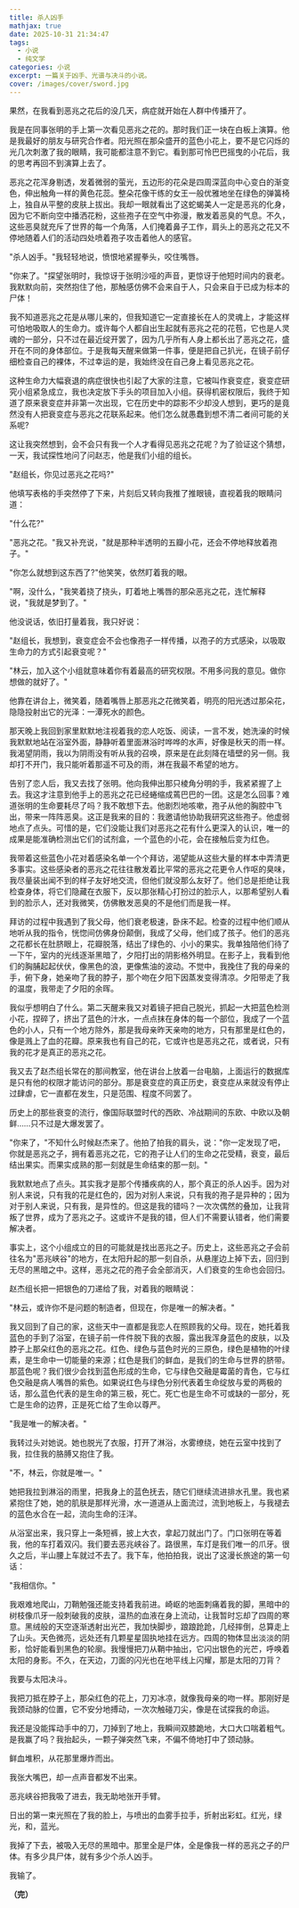```yaml
---
title: 杀人凶手
mathjax: true
date: 2025-10-31 21:34:47
tags:
  - 小说
  - 纯文学
categories: 小说
excerpt: 一篇关于凶手、光谱与决斗的小说。
cover: /images/cover/sword.jpg
---
```

果然，在我看到恶兆之花后的没几天，病症就开始在人群中传播开了。

我是在同事张明的手上第一次看见恶兆之花的。那时我们正一块在白板上演算。他是我最好的朋友与研究合作者。阳光照在那朵盛开的蓝色小花上，要不是它闪烁的光几次刺激了我的眼睛，我可能都注意不到它。看到那可怜巴巴摇曳的小花后，我的思考再回不到演算上去了。

恶兆之花浑身剔透，发着微弱的萤光，五边形的花朵是四周深蓝向中心变白的渐变色，伸出触角一样的黄色花蕊。整朵花像干练的女王一般优雅地坐在绿色的弹簧椅上，独自从平整的皮肤上拔出。我却一眼就看出了这蛇蝎美人一定是恶兆的化身，因为它不断向空中播洒花粉，这些孢子在空气中弥漫，散发着恶臭的气息。不久，这些恶臭就充斥了世界的每一个角落，人们掩着鼻子工作，肩头上的恶兆之花又不停地随着人们的活动四处喷着孢子攻击着他人的感官。

"杀人凶手。"我轻轻地说，愤恨地紧握拳头，咬住嘴唇。

"你来了。"探望张明时，我惊讶于张明沙哑的声音，更惊讶于他短时间内的衰老。我默默向前，突然抱住了他，那触感仿佛不会来自于人，只会来自于已成为标本的尸体！

我不知道恶兆之花是从哪儿来的，但我知道它一定直接长在人的灵魂上，才能这样可怕地吸取人的生命力。或许每个人都自出生起就有恶兆之花的花苞，它也是人灵魂的一部分，只不过在最近绽开罢了，因为几乎所有人身上都长出了恶兆之花，盛开在不同的身体部位。于是我每天醒来做第一件事，便是把自己扒光，在镜子前仔细检查自己的裸体，不过幸运的是，我始终没在自己身上看见恶兆之花。

这种生命力大幅衰退的病症很快也引起了大家的注意，它被叫作衰变症，衰变症研究小组紧急成立，我也决定放下手头的项目加入小组。获得机密权限后，我终于知道了原来衰变症并非第一次出现，它在历史中的踪影不少却没人想到，更巧的是竟然没有人把衰变症与恶兆之花联系起来。他们怎么就愚蠢到想不清二者间可能的关系呢?

这让我突然想到，会不会只有我一个人才看得见恶兆之花呢？为了验证这个猜想，一天，我试探性地问了问赵志，他是我们小组的组长。

"赵组长，你见过恶兆之花吗?"

他填写表格的手突然停了下来，片刻后又转向我推了推眼镜，直视着我的眼睛问道：

"什么花?"

"恶兆之花。"我又补充说，"就是那种半透明的五瓣小花，还会不停地释放着孢子。"

"你怎么就想到这东西了?"他笑笑，依然盯着我的眼。

"啊，没什么，"我笑着挠了挠头，盯着地上嘴唇的那朵恶兆之花，连忙解释说，"我就是梦到了。"

他没说话，依旧打量着我，我只好说：

"赵组长，我想到，衰变症会不会也像孢子一样传播，以孢子的方式感染，以吸取生命力的方式引起衰变呢？"

"林云，加入这个小组就意味着你有着最高的研究权限。不用多问我的意见。做你想做的就好了。"

他靠在讲台上，微笑着，随着嘴唇上那恶兆之花微笑着，明亮的阳光透过那朵花，隐隐投射出它的光泽：一潭死水的颜色。

那天晚上我回到家里默默地注视着我的恋人吃饭、阅读，一言不发，她洗澡的时候我默默地站在浴室外面，静静听着里面淋浴时哗哗的水声，好像是秋天的雨一样。我渴望阴雨，我以为阴雨没有听从我的召唤，原来是在此刻降在墙壁的另一侧。我却打不开门，我只能听着那遥不可及的雨，淋在我最不希望的地方。

告别了恋人后，我又去找了张明。他向我伸出那只棱角分明的手，我紧紧握了上去。我这才注意到他手上的恶兆之花已经蜷缩成蔫巴巴的一团。这是怎么回事？难道张明的生命要耗尽了吗？我不敢想下去。他剧烈地咳嗽，孢子从他的胸腔中飞出，带来一阵阵恶臭。这正是我来的目的：我邀请他协助我研究这些孢子。他虚弱地点了点头。可惜的是，它们没能让我们对恶兆之花有什么更深入的认识，唯一的成果是能准确检测出它们的试剂盒，一个蓝色的小花，会在接触后变为红色。

我带着这些蓝色小花对着感染名单一个个拜访，渴望能从这些大量的样本中弄清更多事实。这些感染者的恶兆之花往往散发着比平常的恶兆之花更令人作呕的臭味，我尽量装出闻不到的样子友好地交流，但他们就没那么友好了。他们总是拒绝让我检查身体，将它们隐藏在衣服下，反以那张精心打扮过的脸示人，以那希望别人看到的脸示人，还对我微笑，仿佛散发恶臭的不是他们而是我一样。

拜访的过程中我遇到了我父母，他们衰老极速，卧床不起。检查的过程中他们顺从地听从我的指令，恍惚间仿佛身份颠倒，我成了父母，他们成了孩子。他们的恶兆之花都长在肚脐眼上，花瓣脱落，结出了绿色的、小小的果实。我单独陪他们待了一下午，室内的光线逐渐黑暗了，夕阳打出的阴影格外明显。在影子上，我看到他们的胸脯起起伏伏，像黑色的浪，更像焦油的波动。不觉中，我挽住了我的母亲的手，俯下身，她亲吻了我的脖子，那个吻在夕阳下因蒸发变得清凉。夕阳带走了我的温度，我带走了夕阳的余晖。

我似乎想明白了什么。第二天醒来我又对着镜子把自己脱光，抓起一大把蓝色检测小花，捏碎了，挤出了蓝色的汁水，一点点抹在身体的每一个部位，我成了一个蓝色的小人，只有一个地方除外，那是我母亲昨天亲吻的地方，只有那里是红色的，像是溅上了血的花瓣。原来我也有自己的花，它或许也是恶兆之花，或者说，只有我的花才是真正的恶兆之花。

我又去了赵杰组长常在的那间教室，他在讲台上放着一台电脑，上面运行的数据库是只有他的权限才能访问的部分。那是衰变症的真正历史，衰变症从来就没有停止过肆虐，它一直都在发生，只是范围、程度不同罢了。

历史上的那些衰变的流行，像国际联盟时代的西欧、冷战期间的东欧、中欧以及朝鲜……只不过是大爆发罢了。

"你来了，"不知什么时候赵杰来了。他拍了拍我的肩头，说："你一定发现了吧，你就是恶兆之子，拥有着恶兆之花，它的孢子让人们的生命之花受精，衰变，最后结出果实。而果实成熟的那一刻就是生命结束的那一刻。"

我默默地点了点头。其实我才是那个传播疾病的人，那个真正的杀人凶手。因为对别人来说，只有我的花是红色的，因为对别人来说，只有我的孢子是异种的；因为对于别人来说，只有我，是异性的。但这是我的错吗？一次次偶然的叠加，让我背叛了世界，成为了恶兆之子。这或许不是我的错，但人们不需要认错者，他们需要解决者。

事实上，这个小组成立的目的可能就是找出恶兆之子。历史上，这些恶兆之子会前往名为"恶兆峡谷"的地方，在太阳升起的那一刻自杀，从悬崖边上掉下去，回归到无尽的黑暗之中。这样，恶兆之花的孢子会全部消灭，人们衰变的生命也会回归。

赵杰组长把一把银色的刀递给了我，对着我的眼睛说：

"林云，或许你不是问题的制造者，但现在，你是唯一的解决者。"

我又回到了自己的家，这些天中一直都是我恋人在照顾我的父母。现在，她托着我蓝色的手到了浴室，在镜子前一件件脱下我的衣服，露出我浑身蓝色的皮肤，以及脖子上那朵红色的恶兆之花。红色、绿色与蓝色时光的三原色，绿色是植物的叶绿素，是生命中一切能量的来源；红色是我们的鲜血，是我们的生命与世界的脐带。那蓝色呢？我们很少会找到蓝色形成的生命，它与绿色交融是霉菌的青色，它与红色交融是病人嘴唇的紫色。如果说红色与绿色分别代表着生命绽放与爱的两极的话，那么蓝色代表的是生命的第三极，死亡。死亡也是生命不可或缺的一部分，死亡是生命的边界，正是死亡给了生命以尊严。

"我是唯一的解决者。"

我转过头对她说。她也脱光了衣服，打开了淋浴，水雾缭绕，她在云室中找到了我，拉住我的胳膊又抱住了我。

"不，林云，你就是唯一。"

她把我拉到淋浴的雨里，把我身上的蓝色抚去，随它们继续流进排水孔里。我也紧紧抱住了她，她的肌肤是那样光滑，水一道道从上面流过，流到地板上，与我褪去的蓝色水合在一起，流向生命的汪洋。

从浴室出来，我只穿上一条短裤，披上大衣，拿起刀就出门了。门口张明在等着我，他的车打着双闪。我们要去恶兆峡谷了。路很黑，车灯是我们唯一的爪牙。很久之后，半山腰上车就过不去了。我下车，他拍拍我，说出了这漫长旅途的第一句话：

"我相信你。"

我艰难地爬山，刀鞘勉强还能支持着我前进。崎岖的地面刺痛着我的脚，黑暗中的树枝像爪牙一般刺破我的皮肤，温热的血液在身上流动，让我暂时忘却了四周的寒意。黑绒般的天空逐渐透射出光芒，我加快脚步，踉踉跄跄，几经摔倒，总算走上了山头。天色微亮，远处还有几颗星星固执地挂在远方。四周的物体显出淡淡的阴影，恰好能看到黑色的轮廓。我慢慢把刀从鞘中抽出，它闪出银色的光芒，呼唤着太阳的身影。不久，在天边，刀面的闪光也在地平线上闪耀，那是太阳的刀背？

我要与太阳决斗。

我把刀抵在脖子上，那朵红色的花上，刀刃冰凉，就像我母亲的吻一样。那刚好是我颈动脉的位置，它不安分地搏动，一次次触碰刀尖，像是在试探我的命运。

我还是没能挥动手中的刀，刀掉到了地上，我瞬间双膝跪地，大口大口喘着粗气。是我赢了吗？我抬起头，一颗子弹突然飞来，不偏不倚地打中了颈动脉。

鲜血堆积，从花那里爆炸而出。

我张大嘴巴，却一点声音都发不出来。

恶兆峡谷把我吸了进去，我无助地张开手臂。

日出的第一束光照在了我的脸上，与喷出的血雾手拉手，折射出彩虹。红光，绿光，和，蓝光。

我掉了下去，被吸入无尽的黑暗中。那里全是尸体，全是像我一样的恶兆之子的尸体。有多少具尸体，就有多少个杀人凶手。

我输了。

**（完）**
